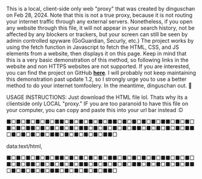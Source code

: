 This is a local, client-side only web "proxy" that was created by dinguschan on Feb 28, 2024. Note that this is not a true proxy, because it is not routing your internet traffic through any external servers. Nonetheless, if you open any website through this file, it will not appear in your search history, not be affected by any blockers or trackers, but your screen can still be seen by admin controlled spyware (GoGuardian, Securly, etc.) The project works by using the fetch function in Javascript to fetch the HTML, CSS, and JS elements from a website, then displays it on this page. Keep in mind that this is a very basic demonstration of this method, so following links in the website and non HTTPS websites are not supported. If you are interested, you can find the project on GitHub <a href="https://github.com/maximusweeseman/local-webproxy"><b>here</b></a>. I will probably not keep maintaining this demonstration past update 1.2, so I strongly urge you to use a better method to do your internet tomfoolery. In the meantime, dinguschan out. 👋

USAGE INSTRUCTIONS: Just download the HTML file lol. Thats why its a clientside only LOCAL "proxy." IF you are too paranoid to have this file on your computer, you can copy and paste this into your url bar instead :D

■□■□■□■□■□■■□■□■□■□■□■■□■□■□■□■□■■□■□■□■□■□■■□■□■□■□■□■■□■□■□■□■□■■□■□■□■□■□■■□■□■□■□■□■■□■□■□■□■□■■□

data:text/html, <script> function getHtml(file){ return new Promise((resolve) => { fetch(file) .then((response) => { return response.text(); }) .then((html) => { resolve(html); }); }); } async function start(){ var html=await getHtml('https://raw.githubusercontent.com/maximusweeseman/local-webproxy/main/index.html'); html=html.toString(); console.log(html); document.body.innerHTML=html; } start(); </script>

■□■□■□■□■□■■□■□■□■□■□■■□■□■□■□■□■■□■□■□■□■□■■□■□■□■□■□■■□■□■□■□■□■■□■□■□■□■□■■□■□■□■□■□■■□■□■□■□■□■■□
